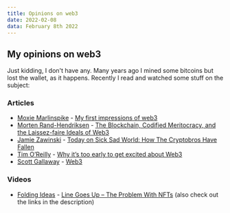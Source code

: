 ```yaml
---
title: Opinions on web3
date: 2022-02-08
data: February 8th 2022
---
```


## My opinions on web3

Just kidding, I don't have any. Many years ago I mined some bitcoins but lost the wallet, as it happens. Recently I read and watched some stuff on the subject:

### Articles

- [Moxie Marlinspike](https://moxie.org/) - [My first impressions of web3](https://moxie.org/2022/01/07/web3-first-impressions.html)
- [Morten Rand-Hendriksen](https://mor10.com/author/mor10-2/) - [The Blockchain, Codified Meritocracy, and the Laissez-faire Ideals of Web3](https://mor10.com/the-blockchain-codified-meritocracy-and-the-lassiez-faire-ideals-of-web3/)
- [Jamie Zawinski](https://www.jwz.org/about.html) - [Today on Sick Sad World: How The Cryptobros Have Fallen](https://www.jwz.org/blog/2022/01/today-on-sick-sad-world-how-the-cryptobros-have-fallen/)
- [Tim O’Reilly](https://www.oreilly.com/tim/) - [Why it’s too early to get excited about Web3](https://www.oreilly.com/radar/why-its-too-early-to-get-excited-about-web3/)
- [Scott Gallaway](https://twitter.com/profgalloway) - [Web3](https://www.profgalloway.com/web3/)

### Videos

- [Folding Ideas](https://www.youtube.com/channel/UCyNtlmLB73-7gtlBz00XOQQ) - [Line Goes Up – The Problem With NFTs](https://www.youtube.com/watch?v=YQ_xWvX1n9g) (also check out the links in the description)
